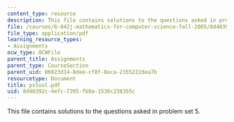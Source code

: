 ```yaml
---
content_type: resource
description: This file contains solutions to the questions asked in problem set 5.
file: /courses/6-042j-mathematics-for-computer-science-fall-2005/8d40392c4efc7395fb0a1536c238355c_ps5sol.pdf
file_type: application/pdf
learning_resource_types:
- Assignments
ocw_type: OCWFile
parent_title: Assignments
parent_type: CourseSection
parent_uid: 06023d14-8dee-cf8f-0aca-2355222dea7b
resourcetype: Document
title: ps5sol.pdf
uid: 8d40392c-4efc-7395-fb0a-1536c238355c
---
```

This file contains solutions to the questions asked in problem set 5.


